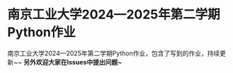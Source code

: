 # 南京工业大学2024—2025年第二学期Python作业
南京工业大学2024—2025年第二学期Python作业，包含了写到的作业，持续更新~~
**另外欢迎大家在Issues中提出问题~**
